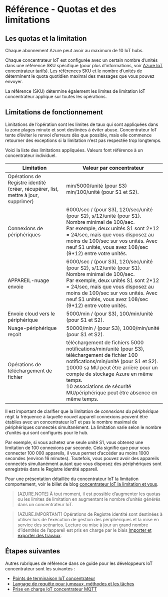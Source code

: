 <properties
 pageTitle="Guide du développeur - quotas et des limitations | Microsoft Azure"
 description="Guide du développeur IoT concentrateur Azure - description des quotas qui s’appliquent à IoT concentrateur et le comportement de limitation attendu"
 services="iot-hub"
 documentationCenter=".net"
 authors="dominicbetts"
 manager="timlt"
 editor=""/>

<tags
 ms.service="iot-hub"
 ms.devlang="multiple"
 ms.topic="article"
 ms.tgt_pltfrm="na"
 ms.workload="na"
 ms.date="09/30/2016" 
 ms.author="dobett"/>

# <a name="reference---quotas-and-throttling"></a>Référence - Quotas et des limitations

## <a name="quotas-and-throttling"></a>Les quotas et la limitation

Chaque abonnement Azure peut avoir au maximum de 10 IoT hubs.

Chaque concentrateur IoT est configurée avec un certain nombre d’unités dans une référence SKU spécifique (pour plus d’informations, voir [Azure IoT concentrateur tarifs][lnk-pricing]). Les références SKU et le nombre d’unités de déterminent le quota quotidien maximal des messages que vous pouvez envoyer.

La référence (SKU) détermine également les limites de limitation IoT concentrateur applique sur toutes les opérations.

## <a name="operation-throttles"></a>Limitations de fonctionnement

Limitations de l’opération sont les limites de taux qui sont appliquées dans la zone plages minute et sont destinées à éviter abuse. Concentrateur IoT tente d’éviter le renvoi d’erreurs dès que possible, mais elle commence retourner des exceptions si la limitation n’est pas respectée trop longtemps.

Voici la liste des limitations appliquées. Valeurs font référence à un concentrateur individuel.

| Limitation | Valeur par concentrateur |
| -------- | ------------- |
| Opérations de Registre identité (créer, récupérer, list, mettre à jour, supprimer) | min/5000/unité (pour S3) <br/> min/100/unité (pour S1 et S2). |
| Connexions de périphériques | 6000/sec / (pour S3), 120/sec/unité (pour S2), s/12/unité (pour S1). <br/>Nombre minimal de 100/sec. <br/> Par exemple, deux unités S1 sont 2\*12 = 24/sec, mais que vous disposez au moins de 100/sec sur vos unités. Avec neuf S1 unités, vous avez 108/sec (9\*12) entre votre unités. |
| APPAREIL-nuage envoie | 6000/sec / (pour S3), 120/sec/unité (pour S2), s/12/unité (pour S1). <br/>Nombre minimal de 100/sec. <br/> Par exemple, deux unités S1 sont 2\*12 = 24/sec, mais que vous disposez au moins de 100/sec sur vos unités. Avec neuf S1 unités, vous avez 108/sec (9\*12) entre votre unités. |
| Envoie cloud vers le périphérique | 5000/min / (pour S3), 100/min/unité (pour S1 et S2). |
| Nuage-périphérique reçoit | 50000/min / (pour S3), 1000/min/unité (pour S1 et S2). |
| Opérations de téléchargement de fichier | téléchargement de fichiers 5000 notifications/min/unité (pour S3), téléchargement de fichier 100 notifications/min/unité (pour S1 et S2). <br/> 10000 sa MU peut être arrière pour un compte de stockage Azure en même temps.<br/> 10 associations de sécurité MU/périphérique peut être absence en même temps. | 

Il est important de clarifier que la limitation de *connexions du périphérique* régit la fréquence à laquelle nouvel appareil connexions peuvent être établies avec un concentrateur IoT et pas le nombre maximal de périphériques connectés simultanément. La limitation varie selon le nombre d’unités qui sont configurés pour le hub.

Par exemple, si vous achetez une seule unité S1, vous obtenez une limitation de 100 connexions par seconde. Cela signifie que pour vous connecter 100 000 appareils, il vous permet d’accéder au moins 1000 secondes (environ 16 minutes). Toutefois, vous pouvez avoir des appareils connectés simultanément autant que vous disposez des périphériques sont enregistrés dans le Registre identité appareil.

Pour une présentation détaillée du concentrateur IoT la limitation comportement, voir le billet de blog [concentrateur IoT la limitation et vous][lnk-throttle-blog].

>[AZURE.NOTE] À tout moment, il est possible d’augmenter les quotas ou les limites de limitation en augmentant le nombre d’unités générés dans un concentrateur IoT.

>[AZURE.IMPORTANT] Opérations de Registre identité sont destinées à utiliser lors de l’exécution de gestion des périphériques et la mise en service des scénarios. Lecture ou mise à jour un grand nombre d’identités de l’appareil est pris en charge par le biais [Importer et exporter des travaux][lnk-importexport].

## <a name="next-steps"></a>Étapes suivantes

Autres rubriques de référence dans ce guide pour les développeurs IoT concentrateur sont les suivantes :

- [Points de terminaison IoT concentrateur][lnk-devguide-endpoints]
- [Langage de requête pour jumeaux, méthodes et les tâches][lnk-devguide-query]
- [Prise en charge IoT concentrateur MQTT][lnk-devguide-mqtt]

[lnk-pricing]: https://azure.microsoft.com/pricing/details/iot-hub
[lnk-throttle-blog]: https://azure.microsoft.com/blog/iot-hub-throttling-and-you/
[lnk-importexport]: iot-hub-devguide-identity-registry.md#import-and-export-device-identities

[lnk-devguide-endpoints]: iot-hub-devguide-endpoints.md
[lnk-devguide-query]: iot-hub-devguide-query-language.md
[lnk-devguide-mqtt]: iot-hub-mqtt-support.md